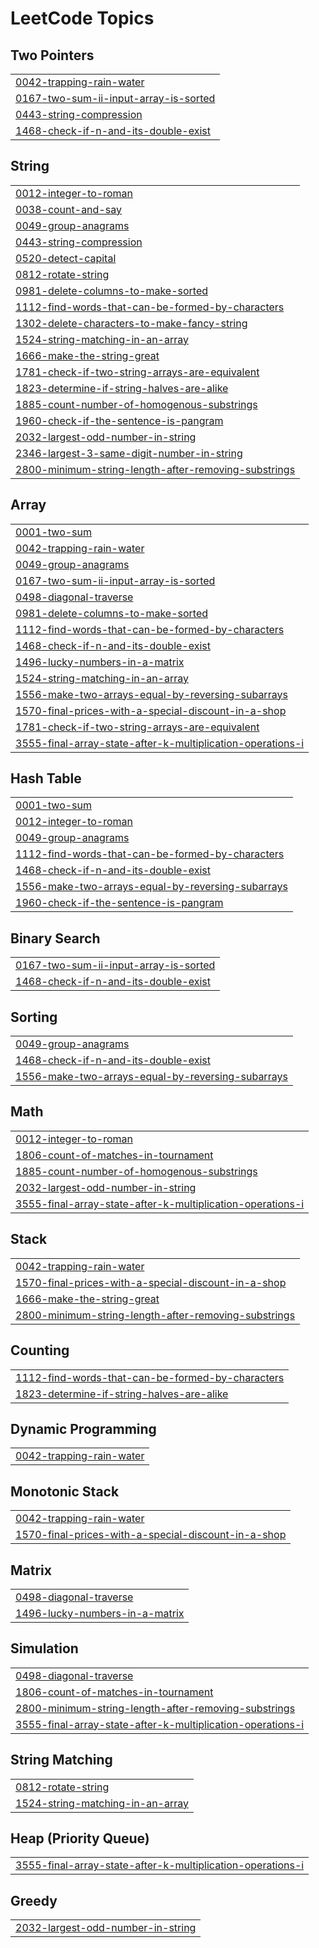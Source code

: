 

<!---LeetCode Topics Start-->
# LeetCode Topics
## Two Pointers
|  |
| ------- |
| [0042-trapping-rain-water](https://github.com/Kyogesh1510/leetcodesolutions/tree/master/0042-trapping-rain-water) |
| [0167-two-sum-ii-input-array-is-sorted](https://github.com/Kyogesh1510/leetcodesolutions/tree/master/0167-two-sum-ii-input-array-is-sorted) |
| [0443-string-compression](https://github.com/Kyogesh1510/leetcodesolutions/tree/master/0443-string-compression) |
| [1468-check-if-n-and-its-double-exist](https://github.com/Kyogesh1510/leetcodesolutions/tree/master/1468-check-if-n-and-its-double-exist) |
## String
|  |
| ------- |
| [0012-integer-to-roman](https://github.com/Kyogesh1510/leetcodesolutions/tree/master/0012-integer-to-roman) |
| [0038-count-and-say](https://github.com/Kyogesh1510/leetcodesolutions/tree/master/0038-count-and-say) |
| [0049-group-anagrams](https://github.com/Kyogesh1510/leetcodesolutions/tree/master/0049-group-anagrams) |
| [0443-string-compression](https://github.com/Kyogesh1510/leetcodesolutions/tree/master/0443-string-compression) |
| [0520-detect-capital](https://github.com/Kyogesh1510/leetcodesolutions/tree/master/0520-detect-capital) |
| [0812-rotate-string](https://github.com/Kyogesh1510/leetcodesolutions/tree/master/0812-rotate-string) |
| [0981-delete-columns-to-make-sorted](https://github.com/Kyogesh1510/leetcodesolutions/tree/master/0981-delete-columns-to-make-sorted) |
| [1112-find-words-that-can-be-formed-by-characters](https://github.com/Kyogesh1510/leetcodesolutions/tree/master/1112-find-words-that-can-be-formed-by-characters) |
| [1302-delete-characters-to-make-fancy-string](https://github.com/Kyogesh1510/leetcodesolutions/tree/master/1302-delete-characters-to-make-fancy-string) |
| [1524-string-matching-in-an-array](https://github.com/Kyogesh1510/leetcodesolutions/tree/master/1524-string-matching-in-an-array) |
| [1666-make-the-string-great](https://github.com/Kyogesh1510/leetcodesolutions/tree/master/1666-make-the-string-great) |
| [1781-check-if-two-string-arrays-are-equivalent](https://github.com/Kyogesh1510/leetcodesolutions/tree/master/1781-check-if-two-string-arrays-are-equivalent) |
| [1823-determine-if-string-halves-are-alike](https://github.com/Kyogesh1510/leetcodesolutions/tree/master/1823-determine-if-string-halves-are-alike) |
| [1885-count-number-of-homogenous-substrings](https://github.com/Kyogesh1510/leetcodesolutions/tree/master/1885-count-number-of-homogenous-substrings) |
| [1960-check-if-the-sentence-is-pangram](https://github.com/Kyogesh1510/leetcodesolutions/tree/master/1960-check-if-the-sentence-is-pangram) |
| [2032-largest-odd-number-in-string](https://github.com/Kyogesh1510/leetcodesolutions/tree/master/2032-largest-odd-number-in-string) |
| [2346-largest-3-same-digit-number-in-string](https://github.com/Kyogesh1510/leetcodesolutions/tree/master/2346-largest-3-same-digit-number-in-string) |
| [2800-minimum-string-length-after-removing-substrings](https://github.com/Kyogesh1510/leetcodesolutions/tree/master/2800-minimum-string-length-after-removing-substrings) |
## Array
|  |
| ------- |
| [0001-two-sum](https://github.com/Kyogesh1510/leetcodesolutions/tree/master/0001-two-sum) |
| [0042-trapping-rain-water](https://github.com/Kyogesh1510/leetcodesolutions/tree/master/0042-trapping-rain-water) |
| [0049-group-anagrams](https://github.com/Kyogesh1510/leetcodesolutions/tree/master/0049-group-anagrams) |
| [0167-two-sum-ii-input-array-is-sorted](https://github.com/Kyogesh1510/leetcodesolutions/tree/master/0167-two-sum-ii-input-array-is-sorted) |
| [0498-diagonal-traverse](https://github.com/Kyogesh1510/leetcodesolutions/tree/master/0498-diagonal-traverse) |
| [0981-delete-columns-to-make-sorted](https://github.com/Kyogesh1510/leetcodesolutions/tree/master/0981-delete-columns-to-make-sorted) |
| [1112-find-words-that-can-be-formed-by-characters](https://github.com/Kyogesh1510/leetcodesolutions/tree/master/1112-find-words-that-can-be-formed-by-characters) |
| [1468-check-if-n-and-its-double-exist](https://github.com/Kyogesh1510/leetcodesolutions/tree/master/1468-check-if-n-and-its-double-exist) |
| [1496-lucky-numbers-in-a-matrix](https://github.com/Kyogesh1510/leetcodesolutions/tree/master/1496-lucky-numbers-in-a-matrix) |
| [1524-string-matching-in-an-array](https://github.com/Kyogesh1510/leetcodesolutions/tree/master/1524-string-matching-in-an-array) |
| [1556-make-two-arrays-equal-by-reversing-subarrays](https://github.com/Kyogesh1510/leetcodesolutions/tree/master/1556-make-two-arrays-equal-by-reversing-subarrays) |
| [1570-final-prices-with-a-special-discount-in-a-shop](https://github.com/Kyogesh1510/leetcodesolutions/tree/master/1570-final-prices-with-a-special-discount-in-a-shop) |
| [1781-check-if-two-string-arrays-are-equivalent](https://github.com/Kyogesh1510/leetcodesolutions/tree/master/1781-check-if-two-string-arrays-are-equivalent) |
| [3555-final-array-state-after-k-multiplication-operations-i](https://github.com/Kyogesh1510/leetcodesolutions/tree/master/3555-final-array-state-after-k-multiplication-operations-i) |
## Hash Table
|  |
| ------- |
| [0001-two-sum](https://github.com/Kyogesh1510/leetcodesolutions/tree/master/0001-two-sum) |
| [0012-integer-to-roman](https://github.com/Kyogesh1510/leetcodesolutions/tree/master/0012-integer-to-roman) |
| [0049-group-anagrams](https://github.com/Kyogesh1510/leetcodesolutions/tree/master/0049-group-anagrams) |
| [1112-find-words-that-can-be-formed-by-characters](https://github.com/Kyogesh1510/leetcodesolutions/tree/master/1112-find-words-that-can-be-formed-by-characters) |
| [1468-check-if-n-and-its-double-exist](https://github.com/Kyogesh1510/leetcodesolutions/tree/master/1468-check-if-n-and-its-double-exist) |
| [1556-make-two-arrays-equal-by-reversing-subarrays](https://github.com/Kyogesh1510/leetcodesolutions/tree/master/1556-make-two-arrays-equal-by-reversing-subarrays) |
| [1960-check-if-the-sentence-is-pangram](https://github.com/Kyogesh1510/leetcodesolutions/tree/master/1960-check-if-the-sentence-is-pangram) |
## Binary Search
|  |
| ------- |
| [0167-two-sum-ii-input-array-is-sorted](https://github.com/Kyogesh1510/leetcodesolutions/tree/master/0167-two-sum-ii-input-array-is-sorted) |
| [1468-check-if-n-and-its-double-exist](https://github.com/Kyogesh1510/leetcodesolutions/tree/master/1468-check-if-n-and-its-double-exist) |
## Sorting
|  |
| ------- |
| [0049-group-anagrams](https://github.com/Kyogesh1510/leetcodesolutions/tree/master/0049-group-anagrams) |
| [1468-check-if-n-and-its-double-exist](https://github.com/Kyogesh1510/leetcodesolutions/tree/master/1468-check-if-n-and-its-double-exist) |
| [1556-make-two-arrays-equal-by-reversing-subarrays](https://github.com/Kyogesh1510/leetcodesolutions/tree/master/1556-make-two-arrays-equal-by-reversing-subarrays) |
## Math
|  |
| ------- |
| [0012-integer-to-roman](https://github.com/Kyogesh1510/leetcodesolutions/tree/master/0012-integer-to-roman) |
| [1806-count-of-matches-in-tournament](https://github.com/Kyogesh1510/leetcodesolutions/tree/master/1806-count-of-matches-in-tournament) |
| [1885-count-number-of-homogenous-substrings](https://github.com/Kyogesh1510/leetcodesolutions/tree/master/1885-count-number-of-homogenous-substrings) |
| [2032-largest-odd-number-in-string](https://github.com/Kyogesh1510/leetcodesolutions/tree/master/2032-largest-odd-number-in-string) |
| [3555-final-array-state-after-k-multiplication-operations-i](https://github.com/Kyogesh1510/leetcodesolutions/tree/master/3555-final-array-state-after-k-multiplication-operations-i) |
## Stack
|  |
| ------- |
| [0042-trapping-rain-water](https://github.com/Kyogesh1510/leetcodesolutions/tree/master/0042-trapping-rain-water) |
| [1570-final-prices-with-a-special-discount-in-a-shop](https://github.com/Kyogesh1510/leetcodesolutions/tree/master/1570-final-prices-with-a-special-discount-in-a-shop) |
| [1666-make-the-string-great](https://github.com/Kyogesh1510/leetcodesolutions/tree/master/1666-make-the-string-great) |
| [2800-minimum-string-length-after-removing-substrings](https://github.com/Kyogesh1510/leetcodesolutions/tree/master/2800-minimum-string-length-after-removing-substrings) |
## Counting
|  |
| ------- |
| [1112-find-words-that-can-be-formed-by-characters](https://github.com/Kyogesh1510/leetcodesolutions/tree/master/1112-find-words-that-can-be-formed-by-characters) |
| [1823-determine-if-string-halves-are-alike](https://github.com/Kyogesh1510/leetcodesolutions/tree/master/1823-determine-if-string-halves-are-alike) |
## Dynamic Programming
|  |
| ------- |
| [0042-trapping-rain-water](https://github.com/Kyogesh1510/leetcodesolutions/tree/master/0042-trapping-rain-water) |
## Monotonic Stack
|  |
| ------- |
| [0042-trapping-rain-water](https://github.com/Kyogesh1510/leetcodesolutions/tree/master/0042-trapping-rain-water) |
| [1570-final-prices-with-a-special-discount-in-a-shop](https://github.com/Kyogesh1510/leetcodesolutions/tree/master/1570-final-prices-with-a-special-discount-in-a-shop) |
## Matrix
|  |
| ------- |
| [0498-diagonal-traverse](https://github.com/Kyogesh1510/leetcodesolutions/tree/master/0498-diagonal-traverse) |
| [1496-lucky-numbers-in-a-matrix](https://github.com/Kyogesh1510/leetcodesolutions/tree/master/1496-lucky-numbers-in-a-matrix) |
## Simulation
|  |
| ------- |
| [0498-diagonal-traverse](https://github.com/Kyogesh1510/leetcodesolutions/tree/master/0498-diagonal-traverse) |
| [1806-count-of-matches-in-tournament](https://github.com/Kyogesh1510/leetcodesolutions/tree/master/1806-count-of-matches-in-tournament) |
| [2800-minimum-string-length-after-removing-substrings](https://github.com/Kyogesh1510/leetcodesolutions/tree/master/2800-minimum-string-length-after-removing-substrings) |
| [3555-final-array-state-after-k-multiplication-operations-i](https://github.com/Kyogesh1510/leetcodesolutions/tree/master/3555-final-array-state-after-k-multiplication-operations-i) |
## String Matching
|  |
| ------- |
| [0812-rotate-string](https://github.com/Kyogesh1510/leetcodesolutions/tree/master/0812-rotate-string) |
| [1524-string-matching-in-an-array](https://github.com/Kyogesh1510/leetcodesolutions/tree/master/1524-string-matching-in-an-array) |
## Heap (Priority Queue)
|  |
| ------- |
| [3555-final-array-state-after-k-multiplication-operations-i](https://github.com/Kyogesh1510/leetcodesolutions/tree/master/3555-final-array-state-after-k-multiplication-operations-i) |
## Greedy
|  |
| ------- |
| [2032-largest-odd-number-in-string](https://github.com/Kyogesh1510/leetcodesolutions/tree/master/2032-largest-odd-number-in-string) |
<!---LeetCode Topics End-->
